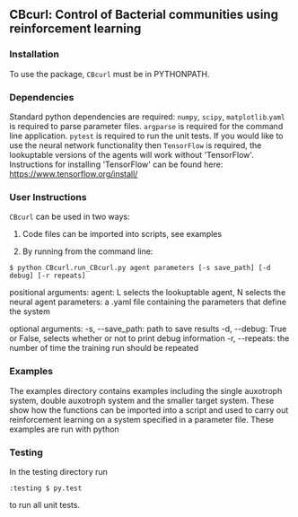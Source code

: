 

## CBcurl: Control of Bacterial communities using reinforcement learning

### Installation
To use the package, `CBcurl` must be in PYTHONPATH.

### Dependencies
Standard python dependencies are required: `numpy`, `scipy`, `matplotlib`.`yaml` is required to parse parameter files. `argparse` is required for the command line application. `pytest` is required to run the unit tests. If you would like to use the neural network functionality then `TensorFlow` is required, the lookuptable versions of the agents will work without 'TensorFlow'. Instructions for installing 'TensorFlow' can be found here:
 https://www.tensorflow.org/install/



### User Instructions
`CBcurl` can be used in two ways:

1) Code files can be imported into scripts, see examples 

2) By running from the command line:
```console
$ python CBcurl.run_CBcurl.py agent parameters [-s save_path] [-d debug] [-r repeats]
```
positional arguments:
  agent: L selects the lookuptable agent, N selects the neural agent
  parameters: a .yaml file containing the parameters that define the system

optional arguments:
  -s, --save_path: path to save results
  -d, --debug: True or False, selects whether or not to print debug information
  -r, --repeats: the number of time the training run should be repeated

### Examples
The examples directory contains examples including the single auxotroph system, double auxotroph system and the smaller target system. These show how the functions can be imported into a script and used to carry out reinforcement learning on a system specified in a parameter file. These examples are run with python

### Testing
In the testing directory run

```console
:testing $ py.test
```
to run all unit tests.
